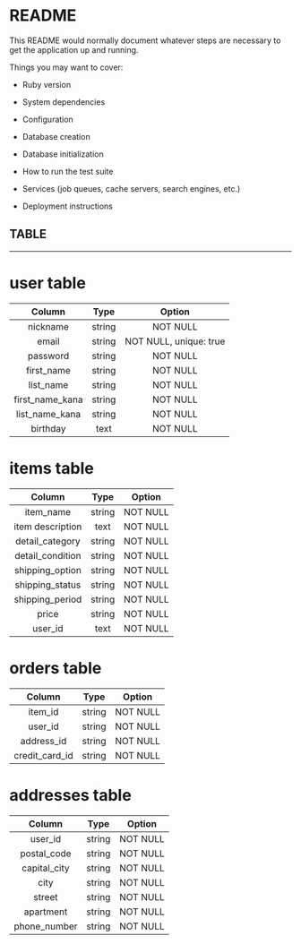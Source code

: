 # README

This README would normally document whatever steps are necessary to get the
application up and running.

Things you may want to cover:

* Ruby version

* System dependencies

* Configuration

* Database creation

* Database initialization

* How to run the test suite

* Services (job queues, cache servers, search engines, etc.)

* Deployment instructions


## TABLE 
----
# user table   
|Column|Type|Option|   
| :--: | :--: | :--: |   
| nickname| string | NOT NULL |
| email | string | NOT NULL, unique: true |   
| password | string | NOT NULL |   
| first_name | string | NOT NULL |   
| list_name | string | NOT NULL |   
| first_name_kana | string | NOT NULL |   
| list_name_kana | string | NOT NULL |   
| birthday | text | NOT NULL |   


# items table   
|Column|Type|Option|   
| :--: | :--: | :--: |   
| item_name | string | NOT NULL |
| item description | text | NOT NULL |   
| detail_category | string | NOT NULL |   
| detail_condition | string | NOT NULL |   
| shipping_option | string | NOT NULL |   
| shipping_status | string | NOT NULL |   
| shipping_period | string | NOT NULL |   
| price | string | NOT NULL |   
| user_id | text | NOT NULL |   

# orders table   
|Column|Type|Option|   
| :--: | :--: | :--: |   
| item_id | string | NOT NULL |
| user_id | string | NOT NULL |   
| address_id | string | NOT NULL | 
| credit_card_id | string | NOT NULL | 

# addresses table
|Column|Type|Option|   
| :--: | :--: | :--: |   
| user_id | string | NOT NULL |
| postal_code | string | NOT NULL |   
| capital_city | string | NOT NULL | 
| city | string | NOT NULL | 
| street | string | NOT NULL | 
| apartment | string | NOT NULL | 
| phone_number | string | NOT NULL | 




 